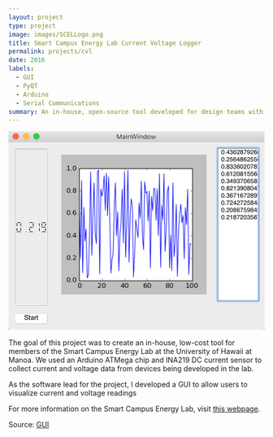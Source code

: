 ```yaml
---
layout: project
type: project
image: images/SCELLogo.png
title: Smart Campus Energy Lab Current Voltage Logger
permalink: projects/cvl
date: 2016
labels:
  - GUI
  - PyQT
  - Arduino
  - Serial Communications
summary: An in-house, open-source tool developed for design teams within the Smart Campus Energy Lab.
---
```


<img class="ui medium right floated rounded image" src="../images/AKSCELCVLScreenshot.png">

The goal of this project was to create an in-house, low-cost tool for members of the Smart Campus Energy Lab at the University of Hawaii at Manoa. We used an Arduino ATMega chip and INA219 DC current sensor to collect current and voltage data from devices being developed in the lab. 

As the software lead for the project, I developed a GUI to allow users to visualize current and voltage readings 

For more information on the Smart Campus Energy Lab, visit [this webpage](http://scel-hawaii.org/).

Source: <a href="https://github.com/alliekim13/GUI"><i class="large github icon"></i>GUI</a>
